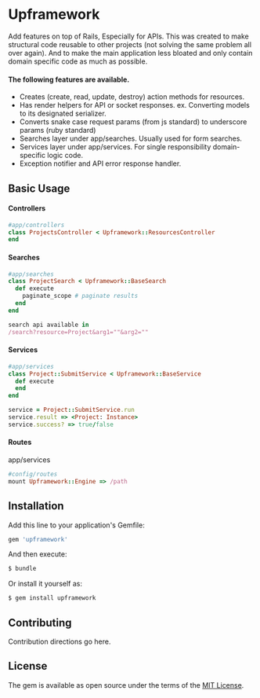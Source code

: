 # Upframework
Add features on top of Rails, Especially for APIs. This was created to make structural code reusable to other projects (not solving the same problem all over again). And to make the main application less bloated and only contain domain specific code as much as possible.

#### The following features are available.
- Creates (create, read, update, destroy) action methods for resources.
- Has render helpers for API or socket responses. ex. Converting models to its designated serializer.
- Converts snake case request params (from js standard) to underscore params (ruby standard) 
- Searches layer under app/searches. Usually used for form searches.
- Services layer under app/services. For single responsibility domain-specific logic code.
- Exception notifier and API error response handler.

##  Basic Usage
#### Controllers
```ruby
#app/controllers
class ProjectsController < Upframework::ResourcesController
end
```

#### Searches
```ruby
#app/searches
class ProjectSearch < Upframework::BaseSearch
  def execute
    paginate_scope # paginate results
  end
end

search api available in
/search?resource=Project&arg1=""&arg2=""
```

#### Services
```ruby
#app/services
class Project::SubmitService < Upframework::BaseService
  def execute
  end
end

service = Project::SubmitService.run
service.result => <Project: Instance>
service.success? => true/false
```

#### Routes
app/services
```ruby
#config/routes
mount Upframework::Engine => /path
```

## Installation
Add this line to your application's Gemfile:

```ruby
gem 'upframework'
```

And then execute:
```bash
$ bundle
```

Or install it yourself as:
```bash
$ gem install upframework
```

## Contributing
Contribution directions go here.

## License
The gem is available as open source under the terms of the [MIT License](https://opensource.org/licenses/MIT).
